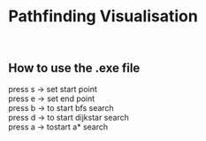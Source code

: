 # Pathfinding Visualisation <br/><br/>
## How to use the .exe file <br/>
press s -> set start point <br/>
press e -> set end point <br/>
press b -> to start bfs search <br/>
press d -> to start dijkstar search <br/>
press a -> tostart a* search <br/>
